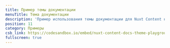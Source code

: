 ```yaml
---
title: Пример темы документации
menuTitle: Тема документации
description: 'Пример использования темы документации для Nuxt Content на CodeSandbox.'
position: 11
category: Примеры
csb_link: https://codesandbox.io/embed/nuxt-content-docs-theme-playground-inwxb?hidenavigation=1&theme=dark
fullscreen: true
---
```


<code-sandbox :src="csb_link"></code-sandbox>
